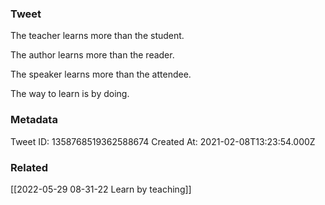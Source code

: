 ### Tweet
The teacher learns more than the student.

The author learns more than the reader.

The speaker learns more than the attendee.

The way to learn is by doing.

### Metadata
Tweet ID: 1358768519362588674
Created At: 2021-02-08T13:23:54.000Z

### Related
[[2022-05-29 08-31-22 Learn by teaching]]
